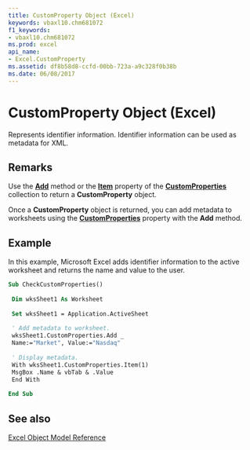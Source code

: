 ```yaml
---
title: CustomProperty Object (Excel)
keywords: vbaxl10.chm681072
f1_keywords:
- vbaxl10.chm681072
ms.prod: excel
api_name:
- Excel.CustomProperty
ms.assetid: df8b58d8-ccfd-00bb-723a-a9c328f0b38b
ms.date: 06/08/2017
---
```



# CustomProperty Object (Excel)

Represents identifier information. Identifier information can be used as metadata for XML.


## Remarks

Use the  **[Add](Excel.CustomProperties.Add.md)** method or the **[Item](Excel.CustomProperties.Item.md)** property of the **[CustomProperties](Excel.CustomProperties.md)** collection to return a **CustomProperty** object.

Once a  **CustomProperty** object is returned, you can add metadata to worksheets using the **[CustomProperties](Excel.Worksheet.CustomProperties.md)** property with the **Add** method.


## Example

In this example, Microsoft Excel adds identifier information to the active worksheet and returns the name and value to the user.


```vb
Sub CheckCustomProperties() 
 
 Dim wksSheet1 As Worksheet 
 
 Set wksSheet1 = Application.ActiveSheet 
 
 ' Add metadata to worksheet. 
 wksSheet1.CustomProperties.Add _ 
 Name:="Market", Value:="Nasdaq" 
 
 ' Display metadata. 
 With wksSheet1.CustomProperties.Item(1) 
 MsgBox .Name & vbTab & .Value 
 End With 
 
End Sub
```


## See also



[Excel Object Model Reference](overview/Excel/object-model.md)

